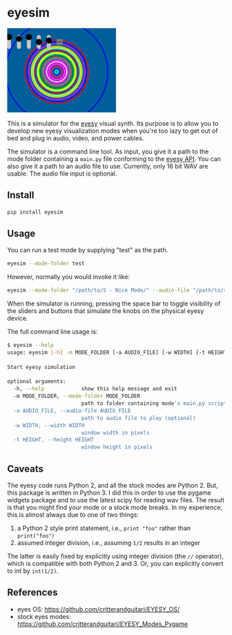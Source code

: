 # eyesim

<img src="https://raw.githubusercontent.com/notmatthancock/eyesim/main/screenshot.png" width="50%" height="50%" />

This is a simulator for the [eyesy](https://www.critterandguitari.com/eyesy) visual synth. Its purpose is to allow you to develop new eyesy visualization modes when you're too lazy to get out of bed and plug in audio, video, and power cables.

The simulator is a command line tool. As input, you give it a path to the mode folder containing a `main.py` file conforming to the [eyesy API](https://www.critterandguitari.com/manual?m=EYESY_Manual#52-eyesys-api). You can also give it a path to an audio file to use. Currently, only 16 bit WAV are usable. The audio file input is optional.

## Install

```bash
pip install eyesim
```

## Usage

You can run a test mode by supplying "test" as the path.
```bash
eyesim --mode-folder test
```

However, normally you would invoke it like:
```bash
eyesim --mode-folder "/path/to/S - Nice Mode/" --audio-file "/path/to/song.wav"
```

When the simulator is running, pressing the space bar to toggle visibility of the sliders and buttons that simulate the knobs on the physical eyesy device.

The full command line usage is:

```bash
$ eyesim --help
usage: eyesim [-h] -m MODE_FOLDER [-a AUDIO_FILE] [-w WIDTH] [-t HEIGHT]

Start eyesy simulation

optional arguments:
  -h, --help            show this help message and exit
  -m MODE_FOLDER, --mode-folder MODE_FOLDER
                        path to folder containing mode's main.py script
  -a AUDIO_FILE, --audio-file AUDIO_FILE
                        path to audio file to play (optional)
  -w WIDTH, --width WIDTH
                        window width in pixels
  -t HEIGHT, --height HEIGHT
                        window height in pixels
```

## Caveats

The eyesy code runs Python 2, and all the stock modes are Python 2. But, this package is written in Python 3. I did this in order to use the pygame widgets package and to use the latest scipy for reading wav files. The result is that you might find your mode or a stock mode breaks. In my experience, this is almost always due to one of two things:

1. a Python 2 style print statement, i.e., `print "foo"` rather than `print("foo")`
2. assumed integer division, i.e., assuming `1/2` results in an integer

The latter is easily fixed by explicitly using integer division (the `//` operator), which is compatible with both Python 2 and 3. Or, you can explicitly convert to int by `int(1/2)`.

## References

- eyes OS: https://github.com/critterandguitari/EYESY_OS/
- stock eyes modes: https://github.com/critterandguitari/EYESY_Modes_Pygame
